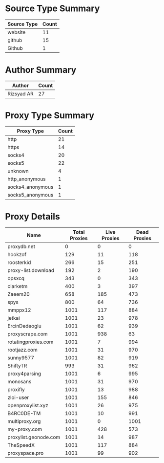 # Source Type Summary

| Source Type | Count |
|-------------|-------|
| website | 11 |
| github | 15 |
| Github | 1 |


# Author Summary

| Author | Count |
|--------|-------|
| Rizsyad AR | 27 |


# Proxy Type Summary

| Proxy Type | Count |
|------------|-------|
| http | 21 |
| https | 14 |
| socks4 | 20 |
| socks5 | 22 |
| unknown | 4 |
| http_anonymous | 1 |
| socks4_anonymous | 1 |
| socks5_anonymous | 1 |


# Proxy Details

| Name | Total Proxies | Live Proxies | Dead Proxies |
|------|---------------|--------------|---------------|
| proxydb.net | 0 | 0 | 0 |
| hookzof | 129 | 11 | 118 |
| roosterkid | 266 | 15 | 251 |
| proxy-list.download | 192 | 2 | 190 |
| opsxcq | 343 | 0 | 343 |
| clarketm | 400 | 3 | 397 |
| Zaeem20 | 658 | 185 | 473 |
| spys | 800 | 64 | 736 |
| mmppx12 | 1001 | 117 | 884 |
| jetkai | 1001 | 23 | 978 |
| ErcinDedeoglu | 1001 | 62 | 939 |
| proxyscrape.com | 1001 | 938 | 63 |
| rotatingproxies.com | 1001 | 7 | 994 |
| rootjazz.com | 1001 | 31 | 970 |
| sunny9577 | 1001 | 82 | 919 |
| ShiftyTR | 993 | 31 | 962 |
| proxy4parsing | 1001 | 6 | 995 |
| monosans | 1001 | 31 | 970 |
| proxifly | 1001 | 13 | 988 |
| zloi-user | 1001 | 155 | 846 |
| openproxylist.xyz | 1001 | 26 | 975 |
| B4RC0DE-TM | 1001 | 10 | 991 |
| multiproxy.org | 1001 | 0 | 1001 |
| my-proxy.com | 1001 | 428 | 573 |
| proxylist.geonode.com | 1001 | 14 | 987 |
| TheSpeedX | 1001 | 117 | 884 |
| proxyspace.pro | 1001 | 99 | 902 |
